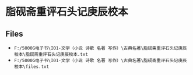 # 脂砚斋重评石头记庚辰校本

## Files

- `F:/5000G电子书\I01-文学（小说 诗歌 名著 写作）\古典名著\脂砚斋重评石头记庚辰校本\脂砚斋重评石头记庚辰校本.txt`
- `F:/5000G电子书\I01-文学（小说 诗歌 名著 写作）\古典名著\脂砚斋重评石头记庚辰校本\files.txt`
